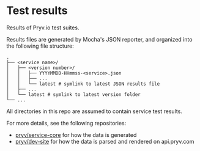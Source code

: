 # Test results

Results of Pryv.io test suites.

Results files are generated by Mocha's JSON reporter, and organized into the following file structure:

```
.
├── <service name>/
│   ├── <version number>/
│   │   ├── YYYYMMDD-HHmmss-<service>.json
│   │   ├── ...
│   │   └── latest # symlink to latest JSON results file
│   ├── ...
│   └── latest # symlink to latest version folder
└── ...
```

All directories in this repo are assumed to contain service test results.

For more details, see the following repositories:
- [pryv/service-core](https://github.com/pryv/service-core) for how the data is generated
- [pryv/dev-site](https://github.com/pryv/dev-site) for how the data is parsed and rendered on api.pryv.com
